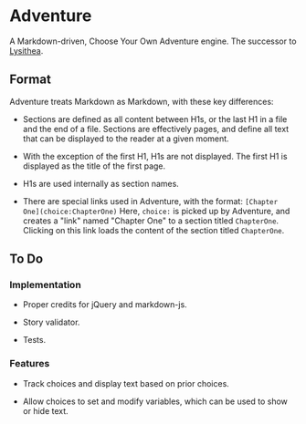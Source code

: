 # Adventure

A Markdown-driven, Choose Your Own Adventure engine. The successor to [Lysithea](https://github.com/ubersmake/lysithea).

## Format

Adventure treats Markdown as Markdown, with these key differences:

* Sections are defined as all content between H1s, or the last H1 in a file and the end of a file. Sections are effectively pages, and define all text that can be displayed to the reader at a given moment.

* With the exception of the first H1, H1s are not displayed. The first H1 is displayed as the title of the first page.

* H1s are used internally as section names.

* There are special links used in Adventure, with the format: `[Chapter One](choice:ChapterOne)` Here, `choice:` is picked up by Adventure, and creates a "link" named "Chapter One" to a section titled `ChapterOne`. Clicking on this link loads the content of the section titled `ChapterOne`.

## To Do

### Implementation

* Proper credits for jQuery and markdown-js.

* Story validator.

* Tests.

### Features

* Track choices and display text based on prior choices.

* Allow choices to set and modify variables, which can be used to show or hide text.
